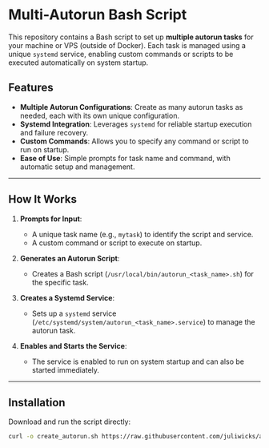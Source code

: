 # Multi-Autorun Bash Script

This repository contains a Bash script to set up **multiple autorun tasks** for your machine or VPS (outside of Docker). Each task is managed using a unique `systemd` service, enabling custom commands or scripts to be executed automatically on system startup.

## Features

- **Multiple Autorun Configurations**: Create as many autorun tasks as needed, each with its own unique configuration.
- **Systemd Integration**: Leverages `systemd` for reliable startup execution and failure recovery.
- **Custom Commands**: Allows you to specify any command or script to run on startup.
- **Ease of Use**: Simple prompts for task name and command, with automatic setup and management.

---

## How It Works

1. **Prompts for Input**:
   - A unique task name (e.g., `mytask`) to identify the script and service.
   - A custom command or script to execute on startup.

2. **Generates an Autorun Script**:
   - Creates a Bash script (`/usr/local/bin/autorun_<task_name>.sh`) for the specific task.

3. **Creates a Systemd Service**:
   - Sets up a `systemd` service (`/etc/systemd/system/autorun_<task_name>.service`) to manage the autorun task.

4. **Enables and Starts the Service**:
   - The service is enabled to run on system startup and can also be started immediately.

---

## Installation

Download and run the script directly:
   ```bash
   curl -o create_autorun.sh https://raw.githubusercontent.com/juliwicks/autorun-command-linux/refs/heads/main/create_autorun.sh && chmod +x create_autorun.sh && sudo ./create_autorun.sh

